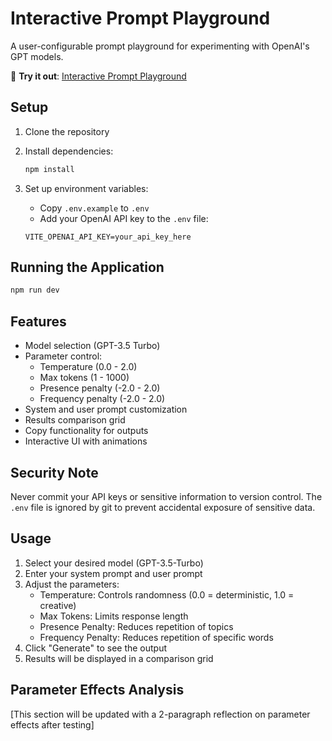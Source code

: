 # Interactive Prompt Playground

A user-configurable prompt playground for experimenting with OpenAI's GPT models.

🚀 **Try it out**: [Interactive Prompt Playground](https://interactive-prompt-playground-b3xqh2ol6.vercel.app/)

## Setup

1. Clone the repository
2. Install dependencies:
   ```bash
   npm install
   ```

3. Set up environment variables:
   - Copy `.env.example` to `.env`
   - Add your OpenAI API key to the `.env` file:
   ```env
   VITE_OPENAI_API_KEY=your_api_key_here
   ```

## Running the Application

```bash
npm run dev
```

## Features

- Model selection (GPT-3.5 Turbo)
- Parameter control:
  - Temperature (0.0 - 2.0)
  - Max tokens (1 - 1000)
  - Presence penalty (-2.0 - 2.0)
  - Frequency penalty (-2.0 - 2.0)
- System and user prompt customization
- Results comparison grid
- Copy functionality for outputs
- Interactive UI with animations

## Security Note

Never commit your API keys or sensitive information to version control. The `.env` file is ignored by git to prevent accidental exposure of sensitive data.

## Usage

1. Select your desired model (GPT-3.5-Turbo)
2. Enter your system prompt and user prompt
3. Adjust the parameters:
   - Temperature: Controls randomness (0.0 = deterministic, 1.0 = creative)
   - Max Tokens: Limits response length
   - Presence Penalty: Reduces repetition of topics
   - Frequency Penalty: Reduces repetition of specific words
4. Click "Generate" to see the output
5. Results will be displayed in a comparison grid

## Parameter Effects Analysis

[This section will be updated with a 2-paragraph reflection on parameter effects after testing]
